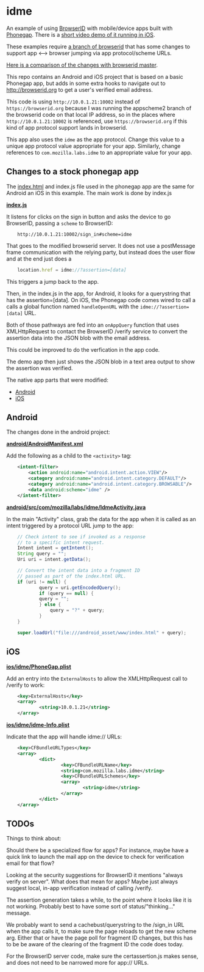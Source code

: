 # idme

An example of using [BrowserID](https://browserid.org) with mobile/device apps
built with [Phonegap](http://www.phonegap.com/). There is a
[short video demo of it running in iOS](http://vimeo.com/32890370).

These examples require [a branch of browserid](https://github.com/jrburke/browserid/tree/appscheme2)
that has some changes to support app <--> browser jumping via app protocol/scheme
URLs.

[Here is a comparison of the changes with browserid master](https://github.com/jrburke/browserid/compare/mozilla:dev...jrburke:appscheme2).

This repo contains an Android and iOS project that is based on a basic Phonegap
app, but adds in some extra hooks to navigate out to http://browserid.org to
get a user's verified email address.

This code is using `http://10.0.1.21:10002` instead of `https://browserid.org`
because I was running the appscheme2 branch of the browserid code on that local
IP address, so in the places where `http://10.0.1.21:10002` is referenced,
use `https://browserid.org` if this kind of app protocol support lands in
browserid.

This app also uses the `idme` as the app protocol. Change this value to a unique
app protocol value appropriate for your app. Similarly, change references to
`com.mozilla.labs.idme` to an appropriate value for your app.

## Changes to a stock phonegap app

The [index.html](https://github.com/jrburke/idme/blob/master/android/assets/www/index.html)
and index.js file used in the phonegap app are the same for Android an iOS in
this example. The main work is done by index.js

**[index.js](https://github.com/jrburke/idme/blob/master/android/assets/www/index.js)**

It listens for clicks on the sign in button and asks the device to go BrowserID,
passing a `scheme` to BrowserID:

```url
    http://10.0.1.21:10002/sign_in#scheme=idme
```

That goes to the modified browserid server. It does not use a postMessage frame
communication with the relying party, but instead does the user flow and at the
end just does a

```javascript
    location.href = idme://?assertion=[data]
```

This triggers a jump back to the app.

Then, in the index.js in the app, for Android, it looks for a querystring
that has the assertion=[data]. On iOS, the Phonegap code comes wired to call
a calls a global function named `handleOpenURL` with the `idme://?assertion=[data]`
URL.

Both of those pathways are fed into an `onAppQuery` function that uses
XMLHttpRequest to contact the BrowserID /verify service to convert the assertion
data into the JSON blob with the email address.

This could be improved to do the verfication in the app code.

The demo app then just shows the JSON blob in a text area output to show the
assertion was verified.

The native app parts that were modified:

* [Android](#android)
* [iOS](#ios)

## Android <a name="android"></name>

The changes done in the android project:

**[android/AndroidManifest.xml](https://github.com/jrburke/idme/blob/master/android/AndroidManifest.xml)**

Add the following as a child to the `<activity>` tag:

```xml
    <intent-filter>
        <action android:name="android.intent.action.VIEW"/>
        <category android:name="android.intent.category.DEFAULT"/>
        <category android:name="android.intent.category.BROWSABLE"/>
        <data android:scheme="idme" />
    </intent-filter>
```

**[android/src/com/mozilla/labs/idme/IdmeActivity.java](https://github.com/jrburke/idme/blob/master/android/src/com/mozilla/labs/idme/IdmeActivity.java)**

In the main "Activity" class, grab the data for the app when it is called
as an intent triggered by a protocol URL jump to the app:

```java
    // Check intent to see if invoked as a response
    // to a specific intent request.
    Intent intent = getIntent();
    String query = "";
    Uri uri = intent.getData();

    // Convert the intent data into a fragment ID
    // passed as part of the index.html URL.
    if (uri != null) {
            query = uri.getEncodedQuery();
            if (query == null) {
            query = "";
            } else {
                query = "?" + query;
            }
    }

    super.loadUrl("file:///android_asset/www/index.html" + query);
```

## iOS <a name="ios"></name>

**[ios/idme/PhoneGap.plist](https://github.com/jrburke/idme/blob/master/ios/idme/PhoneGap.plist)**

Add an entry into the `ExternalHosts` to allow the XMLHttpRequest call to /verify
to work:

```xml
    <key>ExternalHosts</key>
    <array>
            <string>10.0.1.21</string>
    </array>
```

**[ios/idme/idme-Info.plist](https://github.com/jrburke/idme/blob/master/ios/idme/idme-Info.plist)**

Indicate that the app will handle idme:// URLs:

```xml
    <key>CFBundleURLTypes</key>
    <array>
            <dict>
                    <key>CFBundleURLName</key>
                    <string>com.mozilla.labs.idme</string>
                    <key>CFBundleURLSchemes</key>
                    <array>
                            <string>idme</string>
                    </array>
            </dict>
    </array>
```

## TODOs

Things to think about:

Should there be a specialized flow for apps? For instance, maybe have a quick
link to launch the mail app on the device to check for verification email for that flow?

Looking at the security suggestions for BrowserID it mentions "always verify on server".
What does that mean for apps? Maybe just always suggest local, in-app verification
instead of calling /verify.

The assertion generation takes a while, to the point where it looks like it is
not working. Probably best to have some sort of status/"thinking..." message.

We probably want to send a cachebust/querystring to the /sign_in URL when the app
calls it, to make sure the page reloads to get the new scheme arg. Either that
or have the page poll for fragment ID changes, but this has to be be aware of
the clearing of the fragment ID the code does today.

For the BrowserID server code, make sure the certassertion.js makes sense,
and does not need to be narrowed more for app:// URLs.
